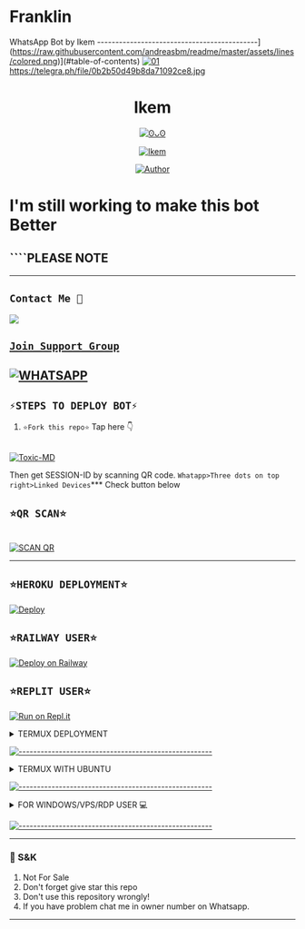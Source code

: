 # Franklin
WhatsApp Bot by Ikem
--------------------------------------------](https://raw.githubusercontent.com/andreasbm/readme/master/assets/lines/colored.png)](#table-of-contents)
    <a href="https://ibb.co/N6NMDtn"><img src="" alt="01" border="0" /></a>https://telegra.ph/file/0b2b50d49b8da71092ce8.jpg
</p>


<h1 align="center">Ikem</h1>
<p align="center">
  <a href="https://github.com/xhclintohn"><img src="http://readme-tyng-svg.herokuapp.com?color=FFFFFF&center=true&vCenter=true&multiline=false&lines=Tocic+BOT+Multi+Device;Base+ori+by+ImYanXiao;Recode+By+xhclinton;Give+star+and+forks+this+Repo+:D;Follow+My+Github+acc" alt="ʘᴗʘ">
</p>

<p align="center">
 <a href="#"><img title="Ikem" src="https://img.shields.io/badge/Whatshapp BOT-green?colorA=%23ff0000&colorB=%23017e40&style=for-the-badge"></a>
</p>
<p align="center">
<a href="https://github.com/xhclintohn"><img title="Author" src="https://img.shields.io/badge/AUTHOR-xhclinton-green.svg?style=for-the-badge&logo=github"></a>
<h1 align="centre">I'm still working to make this bot Better</h1>

## ````PLEASE NOTE

---------

## ```Contact Me 💌``` 

<p align="center">

<a href="https://api.whatsapp.com/send?phone=254735342808&text=𝘩𝘦𝘭𝘭𝘰 Clinton  "><img src="https://img.shields.io/badge/Contact Dev Clinton-25D366?style=for-the-badge&logo=whatsapp&logoColor=white" />

</p>


## ``Join Support Group``
[![WHATSAPP](https://img.shields.io/badge/Support%20Group-25D366?style=for-the-badge&logo=whatsapp&logoColor=white)](https://chat.whatsapp.com/LQL2RFbHsdjxfmVxrTUD) 
---------

## ```⚡STEPS TO DEPLOY BOT⚡```

1. ````⭐Fork this repo⭐````
   Tap here 👇

  <br>
<a href="https://github.com/xhclintohn/Toxic-MD/fork"><img title="Toxic-MD" src="https://img.shields.io/badge/FORK Toxic-MD-h?color=black&style=for-the-badge&logo=stackshare"></a>


Then get  SESSION-ID by scanning QR code. `Whatapp>Three dots on top right>Linked Devices`***
Check button below

## `````⭐QR SCAN⭐`````

   <br>
<a href='https://ikratos-md-web.xikratosx.repl.co/id' target="_blank"><img alt='SCAN QR' src='https://img.shields.io/badge/Scan_qr-100000?style=for-the-badge&logo=scan&logoColor=white&labelColor=black&color=red'/></a>


---------


## ```⭐HEROKU DEPLOYMENT⭐```

[![Deploy](https://www.herokucdn.com/deploy/button.svg)](https://heroku.com/deploy?template=https://github.com/xhclintohn/Nvm)




## ```⭐RAILWAY USER⭐```

[![Deploy on Railway](https://railway.app/button.svg)](https://railway.app)


## ```⭐REPLIT USER⭐```

[![Run on Repl.it](https://repl.it/badge/github/xhclintohn/Toxic-MD)](https://repl.it/github/xhclintohn/Nvm)

<details>
<summary>TERMUX DEPLOYMENT</summary>


## TERMUX USER ##

```bash
$ pkg upgrade && pkg update
$ pkg install git -y
$ pkg install nodejs -y
$ pkg install ffmpeg -y
$ pkg install imagemagick -y
$ git clone https://github.com/xhclintohn/Toxic-MD 
$ cd Toxic-MD
$ npm i 
```
If you get a error try using yarn instead of npm, see [here](https://github.com/BochilGaming/games-wabot/tree/multi-device#if-npm-install-failed--try--using-yarn-instead-of-npm)
```bash
$ node .
```


#### For android 10 and above don't use npm, use yarn install
```bash
$ pkg install yarn -y
$ yarn install
```
</details>

[![-----------------------------------------------------](https://raw.githubusercontent.com/andreasbm/readme/master/assets/lines/colored.png)](#table-of-contents)
<details>
<summary>TERMUX WITH UBUNTU</summary>


```bash
apt update && apt full-upgrade
apt install wget curl git proot-distro
proot-distro install ubuntu
echo "proot-distro login ubuntu" > $PREFIX/bin/ubuntu
ubuntu
```
---------

[ INSTALLING REQUIRED PACKAGES ]

```bash
ubuntu
apt update && apt full-upgrade
apt install wget curl git ffmpeg imagemagick build-essential libcairo2-dev libpango1.0-dev libjpeg-dev libgif-dev librsvg2-dev dbus-x11 ffmpeg2theora ffmpegfs ffmpegthumbnailer ffmpegthumbnailer-dbg ffmpegthumbs libavcodec-dev libavcodec-extra libavcodec-extra58 libavdevice-dev libavdevice58 libavfilter-dev libavfilter-extra libavfilter-extra7 libavformat-dev libavformat58 libavifile-0.7-bin libavifile-0.7-common libavifile-0.7c2 libavresample-dev libavresample4 libavutil-dev libavutil56 libpostproc-dev libpostproc55 graphicsmagick graphicsmagick-dbg graphicsmagick-imagemagick-compat graphicsmagick-libmagick-dev-compat groff imagemagick-6.q16hdri imagemagick-common libchart-gnuplot-perl libgraphics-magick-perl libgraphicsmagick++-q16-12 libgraphicsmagick++1-dev
```

---------

[ INSTALLING NODEJS & Toxic-MD]

```bash
ubuntu
curl -fsSL https://deb.nodesource.com/setup_current.x | sudo -E bash -
apt install -y nodejs gcc g++ make
git clone https://github.com/kemcartoonz/Ikem
cd Ikem
npm install
npm update
```
</details>

[![-----------------------------------------------------](https://raw.githubusercontent.com/andreasbm/readme/master/assets/lines/colored.png)](#table-of-contents)
<details>
<summary>FOR WINDOWS/VPS/RDP USER 💻</summary>

* Download And Install Git [`Click Here`](https://git-scm.com/downloads)
* Download And Install NodeJS [`Click Here`](https://nodejs.org/en/download)
* Download And Install FFmpeg [`Click Here`](https://ffmpeg.org/download.html) (**Don't Forget Add FFmpeg to PATH enviroment variables**)
* Download And Install ImageMagick [`Click Here`](https://imagemagick.org/script/download.php)

```bash
git clone https://github.com/kemcartoonz/Ikem
cd Ikem
npm install
npm update
```

---------

## Run ⏳

```bash
node .
```
</details>

[![-----------------------------------------------------](https://raw.githubusercontent.com/andreasbm/readme/master/assets/lines/colored.png)](#table-of-contents)

---------

### 📮 S&K
1. Not For Sale
2. Don't forget give star this repo
3. Don't use this repository wrongly!
4. If you have problem chat me in owner number on Whatsapp.

---------
